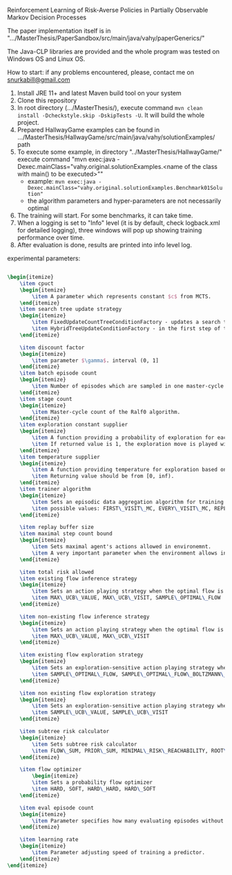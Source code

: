Reinforcement Learning of Risk-Averse Policies in Partially Observable Markov Decision Processes

The paper implementation itself is in ".../MasterThesis/PaperSandbox/src/main/java/vahy/paperGenerics/"

The Java-CLP libraries are provided and the whole program was tested on Windows OS and Linux OS.

How to start:
if any problems encountered, please, contact me on snurkabill@gmail.com

1. Install JRE 11+ and latest Maven build tool on your system
2. Clone this repository
3. In root directory (.../MasterThesis/), execute command `mvn clean install -Dcheckstyle.skip -DskipTests -U`. It will build the whole project.
4. Prepared HallwayGame examples can be found in .../MasterThesis/HallwayGame/src/main/java/vahy/solutionExamples/ path
5. To execute some example, in directory "../MasterThesis/HallwayGame/" execute command "mvn exec:java -Dexec.mainClass="vahy.original.solutionExamples.<name of the class with main() to be executed>""
    - example: `mvn exec:java -Dexec.mainClass="vahy.original.solutionExamples.Benchmark01Solution"`
    - the algorithm parameters and hyper-parameters are not necessarily optimal
6. The training will start. For some benchmarks, it can take time.
7. When a logging is set to "Info" level (it is by default, check logback.xml for detailed logging), three windows will pop up showing training performance over time.
8. After evaluation is done, results are printed into info level log.





experimental parameters:


```tex

\begin{itemize}
    \item cpuct
    \begin{itemize}
        \item A parameter which represents constant $c$ from MCTS.
    \end{itemize}
    \item search tree update strategy
    \begin{itemize}
        \item FixedUpdateCountTreeConditionFactory - updates a search tree $n$ times per step
        \item HybridTreeUpdateConditionFactory - in the first step of the episode updates a search tree $n$ times or until given time is reached. Every next step is bounded with another, usually shorter, time interval.
    \end{itemize}

    \item discount factor
    \begin{itemize}
        \item parameter $\gamma$. interval (0, 1]
    \end{itemize}
    \item batch episode count
    \begin{itemize}
        \item Number of episodes which are sampled in one master-cycle of the Ralf0 algorithm.
    \end{itemize}
    \item stage count
    \begin{itemize}
        \item Master-cycle count of the Ralf0 algorithm.
    \end{itemize}
    \item exploration constant supplier
    \begin{itemize}
        \item A function providing a probability of exploration for each exploration call requested by policy $\pi$.
        \item If returned value is 1, the exploration move is played with probability 1.
    \end{itemize}
    \item temperature supplier
    \begin{itemize}
        \item A function providing temperature for exploration based on boltzmann approach.
        \item Returning value should be from [0, inf).
    \end{itemize}
    \item trainer algorithm
    \begin{itemize}
        \item Sets an episodic data aggregation algorithm for training a predictor.
        \item possible values: FIRST\_VISIT\_MC, EVERY\_VISIT\_MC, REPLAY\_BUFFER
    \end{itemize}

    \item replay buffer size
    \item maximal step count bound
    \begin{itemize}
        \item Sets maximal agent's actions allowed in environemnt.
        \item A very important parameter when the environment allows infinite cycling.
    \end{itemize}

    \item total risk allowed
    \item existing flow inference strategy
    \begin{itemize}
        \item Sets an action playing strategy when the optimal flow is found.
        \item MAX\_UCB\_VALUE, MAX\_UCB\_VISIT, SAMPLE\_OPTIMAL\_FLOW
    \end{itemize}

    \item non-existing flow inference strategy
    \begin{itemize}
        \item Sets an action playing strategy when the optimal flow is not found.
        \item MAX\_UCB\_VALUE, MAX\_UCB\_VISIT
    \end{itemize}

    \item existing flow exploration strategy
    \begin{itemize}
        \item Sets an exploration-sensitive action playing strategy when the optimal flow is found.
        \item SAMPLE\_OPTIMAL\_FLOW, SAMPLE\_OPTIMAL\_FLOW\_BOLTZMANN\_NOISE
    \end{itemize}

    \item non existing flow exploration strategy
    \begin{itemize}
        \item Sets an exploration-sensitive action playing strategy when the optimal flow is found.
        \item SAMPLE\_UCB\_VALUE, SAMPLE\_UCB\_VISIT
    \end{itemize}

    \item subtree risk calculator
    \begin{itemize}
        \item Sets subtree risk calculator
        \item FLOW\_SUM, PRIOR\_SUM, MINIMAL\_RISK\_REACHABILITY, ROOT\_PREDICTION
    \end{itemize}

    \item flow optimizer
        \begin{itemize}
        \item Sets a probability flow optimizer
        \item HARD, SOFT, HARD\_HARD, HARD\_SOFT
    \end{itemize}

    \item eval episode count
    \begin{itemize}
        \item Parameter specifies how many evaluating episodes without exploration should be performed.
    \end{itemize}

    \item learning rate
    \begin{itemize}
        \item Parameter adjusting speed of training a predictor.
    \end{itemize}
\end{itemize}
 
```


